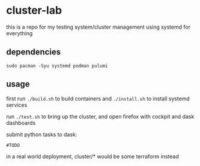 # cluster-lab

this is a repo for my testing system/cluster management using systemd for everything

## dependencies

```
sudo pacman -Syu systemd podman pulumi
```

## usage

first run `./build.sh` to build containers and `./install.sh` to install systemd services

run `./test.sh` to bring up the cluster, and open firefox with cockpit and dask dashboards

submit python tasks to dask:
```
#TODO
```

in a real world deployment, cluster/* would be some terraform instead
